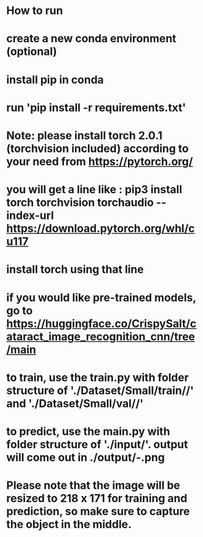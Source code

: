 # How to run
# create a new conda environment (optional)
# install pip in conda
# run 'pip install -r requirements.txt'
# Note: please install torch 2.0.1 (torchvision included) according to your need from https://pytorch.org/
# you will get a line like : pip3 install torch torchvision torchaudio --index-url https://download.pytorch.org/whl/cu117
# install torch using that line
# if you would like pre-trained models, go to https://huggingface.co/CrispySalt/cataract_image_recognition_cnn/tree/main
# to train, use the train.py with folder structure of './Dataset/Small/train/<class>/<image>' and './Dataset/Small/val/<class>/<image>'
# to predict, use the main.py with folder structure of './input/<image>'. output will come out in ./output/<num>-<class>.png
# Please note that the image will be resized to 218 x 171 for training and prediction, so make sure to capture the object in the middle.